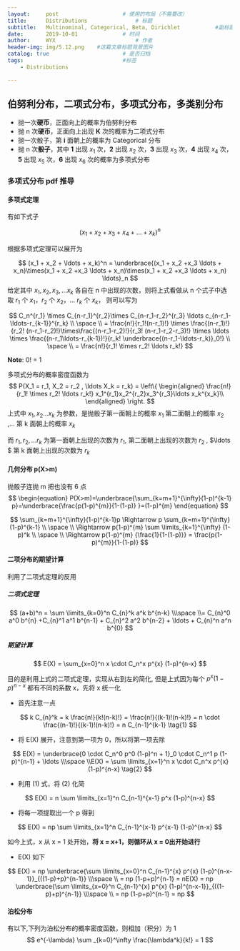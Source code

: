 ```yaml
---
layout:     post   				    # 使用的布局（不需要改）
title:      Distributions 				# 标题 
subtitle:   Multinominal, Categorical, Beta, Dirichlet           #副标题
date:       2019-10-01 				# 时间
author:     WYX 						# 作者
header-img: img/5.12.png 	#这篇文章标题背景图片
catalog: true 						# 是否归档
tags:								#标签
    - Distributions

---
```




## 伯努利分布，二项式分布，多项式分布，多类别分布

- 抛一次**硬币**，正面向上的概率为伯努利分布
- 抛 n 次**硬币**，正面向上出现 **K** 次的概率为二项式分布
- 抛一次骰子，第 **i** 面朝上的概率为 Categorical 分布
- 抛 n 次**骰子**，其中 **1** 出现 $x_1$ 次，**2** 出现 $x_2$ 次，**3** 出现 $x_3$ 次，**4** 出现 $x_4$ 次，**5** 出现 $x_5$ 次，**6** 出现 $x_6$ 次的概率为多项式分布

### 多项式分布 pdf 推导

#### 多项式定理

有如下式子


$$
(x_1+x_2+x_3+x_4 + \ldots + x_k)^n
$$


根据多项式定理可以展开为


$$
(x_1 + x_2 + \ldots + x_k)^n = \underbrace{(x_1 + x_2 +x_3 \ldots + x_n)\times(x_1 + x_2 +x_3 \ldots + x_n)\times(x_1 + x_2 +x_3 \ldots + x_n) \ldots}_n
$$
给定其中 $x_1,x_2,x_3,\ldots x_k$ 各自在 n 中出现的次数，则将上式看做从 n 个式子中选取 $r_1$ 个 $x_1$，$r_2$ 个 $x_2$，$\ldots$ $r_k$ 个 $x_k$， 则可以写为


$$
C_n^{r_1} \times C_{n-r_1}^{r_2}\times C_{n-r_1-r_2}^{r_3} \ldots c_{n-r_1-\ldots-r_{k-1}}^{r_k} \\
\space \\
= \frac{n!}{r_1!(n-r_1)!} \times \frac{(n-r_1)!}{r_2! (n-r_1-r_2)!}\times\frac{(n-r_1-r_2)!}{r_3! (n-r_1-r_2-r_3)!} \times \ldots \times \frac{(n-r_1\ldots-r_{k-1})!}{r_k! \underbrace{(n-r_1-\ldots-r_k)}_0!} \\
\space \\
= \frac{n!}{r_1! \times r_2! \ldots r_k!}
$$


**Note**: 0! = 1

多项式分布的概率密度函数为
$$
P(X_1 = r_1, X_2 = r_2 , \ldots X_k = r_k) = \left\{
\begin{aligned}
 \frac{n!}{r_1! \times r_2! \ldots r_k!} x_1^{r_1}x_2^{r_2}x_3^{r_3}\ldots x_k^{x_k}\\
\end{aligned}
\right.
$$
上式中 $x_1,x_2 \ldots x_k$ 为参数，是抛骰子第一面朝上的概率 $x_1$ 第二面朝上的概率 $x_2$ ,$\ldots$ 第 k 面朝上的概率 $x_k$

而 $r_1,r_2,\ldots r_k$ 为第一面朝上出现的次数为 $r_1$, 第二面朝上出现的次数为 $r_2$ , $\ldots $ 第 k 面朝上出现的次数为 $r_k$



#### 几何分布 p(X>m)

抛骰子连抛 m 把也没有 6 点
$$
\begin{equation}
P(X>m)=\underbrace{\sum_{k=m+1}^{\infty}(1-p)^{k-1} p}=\underbrace{\frac{p(1-p)^{m}}{1-(1-p)} }=(1-p)^{m}
\end{equation}
$$

$$
\sum_{k=m+1}^{\infty}(1-p)^{k-1}p \Rightarrow p \sum_{k=m+1}^{\infty}(1-p)^{k-1} \\
\space \\
\Rightarrow p(1-p)^{m} \sum \limits_{k=1}^{\infty} (1-p)^k \\
\space \\
\Rightarrow p(1-p)^{m} {\frac{1}{1-(1-p)}}  = \frac{p(1-p)^{m}}{1-(1-p)}
$$

#### 二项分布的期望计算

利用了二项式定理的反用

##### 二项式定理

$$
(a+b)^n = \sum \limits_{k=0}^n C_{n}^k a^k b^{n-k} \\\space \\=  C_{n}^0 a^0 b^{n} +C_{n}^1 a^1 b^{n-1} + C_{n}^2 a^2 b^{n-2} + \ldots + C_{n}^n a^n b^{0}
$$

##### 期望计算

$$
E(X) = \sum_{x=0}^n x \cdot C_n^x p^{x} (1-p)^{n-x}
$$

目的是利用上式的二项式定理，实现从右到左的简化, 但是上式因为每个 $p^x (1-p)^{n-x}$ 都有不同的系数 x，先将 x 统一化

- 首先注意一点

$$
k C_{n}^k = k \frac{n!}{k!(n-k)!} = \frac{n!}{(k-1)!(n-k)!} = n \cdot \frac{(n-1)!}{(k-1)!(n-k)!} = n  C_{n-1}^{k-1} \tag{1}
$$

- 将 E(X) 展开，注意到第一项为 0，所以将第一项去除


$$
E(X) = \underbrace{0 \cdot C_n^0 p^0 (1-p)^n + 1}_0 \cdot C_n^1 p (1-p)^{n-1} + \ldots \\\space \\E(X) = \sum \limits_{x=1}^n x \cdot C_n^x p^{x} (1-p)^{n-x} \tag{2}
$$

- 利用 (1) 式，将 (2) 化简

$$
E(X) = n \sum \limits_{x=1}^n C_{n-1}^{x-1} p^x (1-p)^{n-x}
$$

- 将每一项提取出一个 p 得到

$$
E(X) = np \sum \limits_{x=1}^n C_{n-1}^{x-1} p^{x-1} (1-p)^{n-x}
$$

如今上式，x 从 x = 1 处开始，**将 x = x+1，则循环从 x = 0出开始进行**

- E(X) 如下

$$
E(X) = np \underbrace{\sum \limits_{x=0}^n C_{n-1}^{x} p^{x} (1-p)^{n-x-1}}_{((1-p)+p)^{n-1}} \\\space \\ = np (1-p+p)^{n-1} = nE(X) = np \underbrace{\sum \limits_{x=0}^n C_{n-1}^{x} p^{x} (1-p)^{n-x-1}}_{((1-p)+p)^{n-1}} \\\space \\ = np (1-p+p)^{n-1} = np
$$









#### 泊松分布

有以下,下列为泊松分布的概率密度函数，则相加（积分）为 1
$$
e^{-\lambda} \sum _{k=0}^\infty \frac{\lambda^k}{k!} = 1
$$
